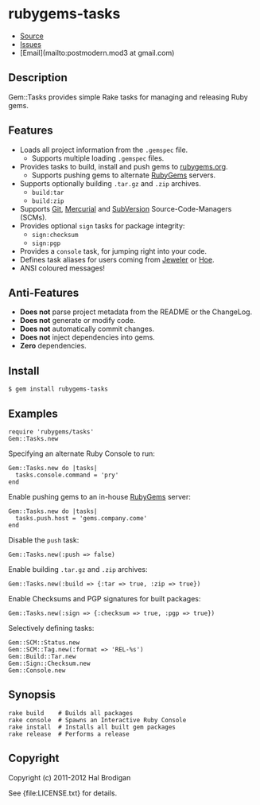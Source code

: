 # rubygems-tasks

* [Source](https://github.com/ruby-ore/rubygems-tasks)
* [Issues](https://github.com/ruby-ore/rubygems-tasks/issues)
* [Email](mailto:postmodern.mod3 at gmail.com)

## Description

Gem::Tasks provides simple Rake tasks for managing and releasing Ruby gems.

## Features

* Loads all project information from the `.gemspec` file.
  * Supports multiple loading `.gemspec` files.
* Provides tasks to build, install and push gems to
  [rubygems.org][1].
  * Supports pushing gems to alternate [RubyGems][2] servers.
* Supports optionally building `.tar.gz` and `.zip` archives.
  * `build:tar`
  * `build:zip`
* Supports [Git][3], [Mercurial][4] and [SubVersion][5] Source-Code-Managers
  (SCMs).
* Provides optional `sign` tasks for package integrity:
  * `sign:checksum`
  * `sign:pgp`
* Provides a `console` task, for jumping right into your code.
* Defines task aliases for users coming from [Jeweler][6] or [Hoe][7].
* ANSI coloured messages!

## Anti-Features

* **Does not** parse project metadata from the README or the ChangeLog.
* **Does not** generate or modify code.
* **Does not** automatically commit changes.
* **Does not** inject dependencies into gems.
* **Zero** dependencies.

## Install

    $ gem install rubygems-tasks

## Examples

    require 'rubygems/tasks'
    Gem::Tasks.new

Specifying an alternate Ruby Console to run:

    Gem::Tasks.new do |tasks|
      tasks.console.command = 'pry'
    end

Enable pushing gems to an in-house [RubyGems][2] server:

    Gem::Tasks.new do |tasks|
      tasks.push.host = 'gems.company.come'
    end

Disable the `push` task:

    Gem::Tasks.new(:push => false)

Enable building `.tar.gz` and `.zip` archives:

    Gem::Tasks.new(:build => {:tar => true, :zip => true})

Enable Checksums and PGP signatures for built packages:

    Gem::Tasks.new(:sign => {:checksum => true, :pgp => true})

Selectively defining tasks:

    Gem::SCM::Status.new
    Gem::SCM::Tag.new(:format => 'REL-%s')
    Gem::Build::Tar.new
    Gem::Sign::Checksum.new
    Gem::Console.new

## Synopsis

    rake build    # Builds all packages
    rake console  # Spawns an Interactive Ruby Console
    rake install  # Installs all built gem packages
    rake release  # Performs a release

## Copyright

Copyright (c) 2011-2012 Hal Brodigan

See {file:LICENSE.txt} for details.

[1]: https://rubygems.org/
[2]: https://github.com/rubygems/rubygems.org#readme
[3]: http://git-scm.com/
[4]: http://mercurial.selenic.com/
[5]: http://subversion.tigris.org/
[6]: https://github.com/technicalpickles/jeweler#readme
[7]: https://github.com/seattlerb/hoe#readme
